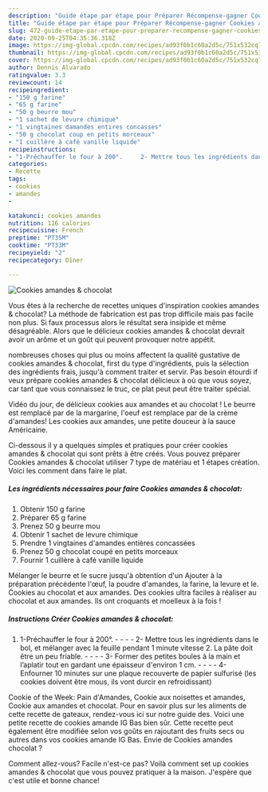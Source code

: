```yaml
---
description: "Guide étape par étape pour Préparer Récompense-gagner Cookies amandes &amp;amp; chocolat"
title: "Guide étape par étape pour Préparer Récompense-gagner Cookies amandes &amp;amp; chocolat"
slug: 472-guide-etape-par-etape-pour-preparer-recompense-gagner-cookies-amandes-and-amp-chocolat
date: 2020-09-25T04:35:36.318Z
image: https://img-global.cpcdn.com/recipes/ad93f0b1c60a2d5c/751x532cq70/cookies-amandes-chocolat-photo-principale-de-la-recette.jpg
thumbnail: https://img-global.cpcdn.com/recipes/ad93f0b1c60a2d5c/751x532cq70/cookies-amandes-chocolat-photo-principale-de-la-recette.jpg
cover: https://img-global.cpcdn.com/recipes/ad93f0b1c60a2d5c/751x532cq70/cookies-amandes-chocolat-photo-principale-de-la-recette.jpg
author: Dennis Alvarado
ratingvalue: 3.3
reviewcount: 14
recipeingredient:
- "150 g farine"
- "65 g farine"
- "50 g beurre mou"
- "1 sachet de levure chimique"
- "1 vingtaines damandes entires concasses"
- "50 g chocolat coup en petits morceaux"
- "1 cuillère à café vanille liquide"
recipeinstructions:
- "1-Préchauffer le four à 200°.     2- Mettre tous les ingrédients dans le bol, et mélanger avec la feuille pendant 1 minute vitesse 2. La pâte doit être un peu friable.     3- Former des petites boules à la main et l’aplatir tout en gardant une épaisseur d&#39;environ 1 cm.     4- Enfourner 10 minutes sur une plaque recouverte de papier sulfurisé (les cookies doivent être mous, ils vont durcir en refroidissant)"
categories:
- Recette
tags:
- cookies
- amandes
- 

katakunci: cookies amandes  
nutrition: 116 calories
recipecuisine: French
preptime: "PT35M"
cooktime: "PT33M"
recipeyield: "2"
recipecategory: Dîner

---
```



![Cookies amandes &amp; chocolat](https://img-global.cpcdn.com/recipes/ad93f0b1c60a2d5c/751x532cq70/cookies-amandes-chocolat-photo-principale-de-la-recette.jpg)

Vous êtes à la recherche de recettes uniques d'inspiration cookies amandes &amp; chocolat? La méthode de fabrication est pas trop difficile mais pas facile non plus. Si faux processus alors le résultat sera insipide et même désagréable. Alors que le délicieux cookies amandes &amp; chocolat devrait avoir un arôme et un goût qui peuvent provoquer notre appétit.

nombreuses choses qui plus ou moins affectent la qualité gustative de cookies amandes &amp; chocolat, first du type d'ingrédients, puis la sélection des ingrédients frais, jusqu'à comment traiter et servir. Pas besoin étourdi if veux prépare cookies amandes &amp; chocolat délicieux à où que vous soyez, car tant que vous connaissez le truc, ce plat peut peut être traiter spécial.

Vidéo du jour, de délicieux cookies aux amandes et au chocolat ! Le beurre est remplacé par de la margarine, l&#39;oeuf est remplace par de la crème d&#39;amandes! Les cookies aux amandes, une petite douceur à la sauce Américaine.


Ci-dessous il y a quelques simples et pratiques pour créer cookies amandes &amp; chocolat qui sont prêts à être créés. Vous pouvez préparer Cookies amandes &amp; chocolat utiliser 7 type de matériau et 1 étapes création. Voici les comment dans faire le plat.

<!--inarticleads1-->

##### Les ingrédients nécessaires pour faire Cookies amandes &amp; chocolat:

1. Obtenir 150 g farine
1. Préparer 65 g farine
1. Prenez 50 g beurre mou
1. Obtenir 1 sachet de levure chimique
1. Prendre 1 vingtaines d&#39;amandes entières concassées
1. Prenez 50 g chocolat coupé en petits morceaux
1. Fournir 1 cuillère à café vanille liquide


Mélanger le beurre et le sucre jusqu&#39;à obtention d&#39;un Ajouter à la préparation précédente l&#39;œuf, la poudre d&#39;amandes, la farine, la levure et le. Cookies au chocolat et aux amandes. Des cookies ultra faciles à réaliser au chocolat et aux amandes. Ils ont croquants et moelleux à la fois ! 

<!--inarticleads2-->

##### Instructions Créer Cookies amandes &amp; chocolat:

1. 1-Préchauffer le four à 200°. -  -   -  - 2- Mettre tous les ingrédients dans le bol, et mélanger avec la feuille pendant 1 minute vitesse 2. La pâte doit être un peu friable. -  -   -  - 3- Former des petites boules à la main et l’aplatir tout en gardant une épaisseur d&#39;environ 1 cm. -  -   -  - 4- Enfourner 10 minutes sur une plaque recouverte de papier sulfurisé (les cookies doivent être mous, ils vont durcir en refroidissant)


Cookie of the Week: Pain d&#39;Amandes, Cookie aux noisettes et amandes, Cookie aux amandes et chocolat. Pour en savoir plus sur les aliments de cette recette de gateaux, rendez-vous ici sur notre guide des. Voici une petite recette de cookies amande IG Bas bien sûr. Cette recette peut également être modifiée selon vos goûts en rajoutant des fruits secs ou autres dans vos cookies amande IG Bas. Envie de Cookies amandes chocolat ? 


Comment allez-vous? Facile n'est-ce pas? Voilà comment set up cookies amandes &amp; chocolat que vous pouvez pratiquer à la maison. J'espère que c'est utile et bonne chance!
